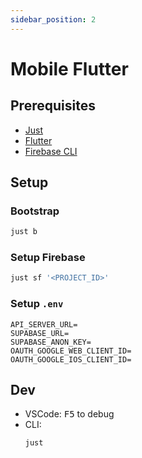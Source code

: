 ```yaml
---
sidebar_position: 2
---
```


# Mobile Flutter

## Prerequisites

- [Just](https://github.com/casey/just)
- [Flutter](https://flutter.dev/)
- [Firebase CLI](https://firebase.google.com/docs/cli#install_the_firebase_cli)

## Setup

### Bootstrap

```sh
just b
```

### Setup Firebase

```sh
just sf '<PROJECT_ID>'
```

### Setup `.env`

```env
API_SERVER_URL=
SUPABASE_URL=
SUPABASE_ANON_KEY=
OAUTH_GOOGLE_WEB_CLIENT_ID=
OAUTH_GOOGLE_IOS_CLIENT_ID=
```

## Dev

- VSCode: <kbd>F5</kbd> to debug
- CLI:
  ```sh
  just
  ```
